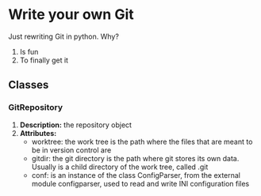 # Write your own Git

Just rewriting Git in python. Why?

1. Is fun
2. To finally get it

## Classes

### GitRepository
1. **Description:** the repository object
2. **Attributes:**
   - worktree: the work tree is the path where the files that are meant to be in version control are
   - gitdir: the git directory is the path where git stores its own data. Usually is a child directory of the work tree, called .git
   - conf: is an instance of the class ConfigParser, from the external module configparser, used to read and write INI configuration files